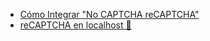 * [Cómo Integrar "No CAPTCHA reCAPTCHA"](https://webdesign.tutsplus.com/es/tutorials/how-to-integrate-no-captcha-recaptcha-in-your-website--cms-23024)
* [reCAPTCHA en localhost](https://code.i-harness.com/es/q/315488)[<g-emoji class="g-emoji" alias="movie_camera" fallback-src="https://github.githubassets.com/images/icons/emoji/unicode/1f3a5.png"> 🎥</g-emoji>](https://www.youtube.com/watch?v=JGrLHkVEc0Q)
